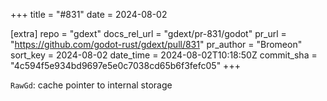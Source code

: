 +++
title = "#831"
date = 2024-08-02

[extra]
repo = "gdext"
docs_rel_url = "gdext/pr-831/godot"
pr_url = "https://github.com/godot-rust/gdext/pull/831"
pr_author = "Bromeon"
sort_key = 2024-08-02
date_time = 2024-08-02T10:18:50Z
commit_sha = "4c594f5e934bd9697e5e0c7038cd65b6f3fefc05"
+++

`RawGd`: cache pointer to internal storage

